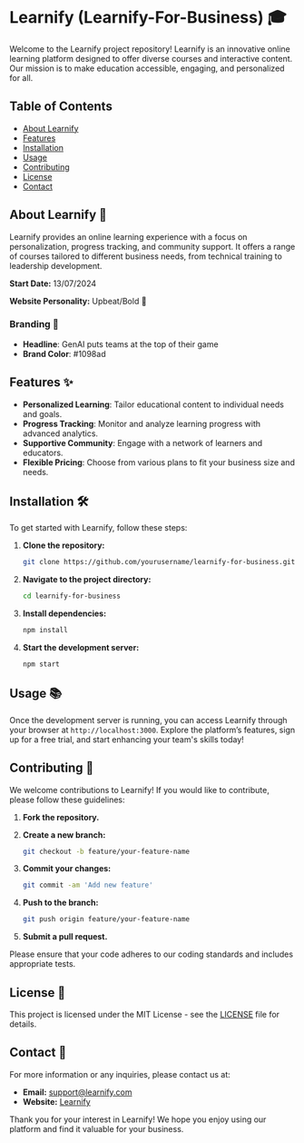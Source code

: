 # Learnify (Learnify-For-Business) 🎓

Welcome to the Learnify project repository! Learnify is an innovative online learning platform designed to offer diverse courses and interactive content. Our mission is to make education accessible, engaging, and personalized for all.

## Table of Contents

- [About Learnify](#about-learnify)
- [Features](#features)
- [Installation](#installation)
- [Usage](#usage)
- [Contributing](#contributing)
- [License](#license)
- [Contact](#contact)

## About Learnify 🚀

Learnify provides an online learning experience with a focus on personalization, progress tracking, and community support. It offers a range of courses tailored to different business needs, from technical training to leadership development.

**Start Date:** 13/07/2024

**Website Personality:** Upbeat/Bold 🎉

### Branding 🎨

- **Headline**: GenAI puts teams at the top of their game
- **Brand Color**: #1098ad

## Features ✨

- **Personalized Learning**: Tailor educational content to individual needs and goals.
- **Progress Tracking**: Monitor and analyze learning progress with advanced analytics.
- **Supportive Community**: Engage with a network of learners and educators.
- **Flexible Pricing**: Choose from various plans to fit your business size and needs.

## Installation 🛠️

To get started with Learnify, follow these steps:

1. **Clone the repository:**

    ```bash
    git clone https://github.com/yourusername/learnify-for-business.git
    ```

2. **Navigate to the project directory:**

    ```bash
    cd learnify-for-business
    ```

3. **Install dependencies:**

    ```bash
    npm install
    ```

4. **Start the development server:**

    ```bash
    npm start
    ```

## Usage 📚

Once the development server is running, you can access Learnify through your browser at `http://localhost:3000`. Explore the platform’s features, sign up for a free trial, and start enhancing your team's skills today!

## Contributing 🤝

We welcome contributions to Learnify! If you would like to contribute, please follow these guidelines:

1. **Fork the repository.**
2. **Create a new branch:**

    ```bash
    git checkout -b feature/your-feature-name
    ```

3. **Commit your changes:**

    ```bash
    git commit -am 'Add new feature'
    ```

4. **Push to the branch:**

    ```bash
    git push origin feature/your-feature-name
    ```

5. **Submit a pull request.**

Please ensure that your code adheres to our coding standards and includes appropriate tests.

## License 📜

This project is licensed under the MIT License - see the [LICENSE](LICENSE) file for details.

## Contact 📧

For more information or any inquiries, please contact us at:

- **Email:** support@learnify.com
- **Website:** [Learnify](https://learnify.com)

Thank you for your interest in Learnify! We hope you enjoy using our platform and find it valuable for your business.
